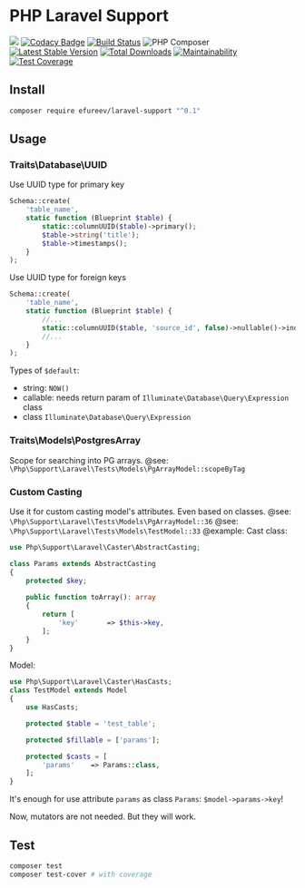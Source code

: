 # PHP Laravel Support
![](https://img.shields.io/badge/php->=7.2-blue.svg)
[![Codacy Badge](https://api.codacy.com/project/badge/Grade/5c8b9e85897f4c65b5a017d16f6af6cb)](https://app.codacy.com/manual/efureev/laravel-support?utm_source=github.com&utm_medium=referral&utm_content=efureev/laravel-support&utm_campaign=Badge_Grade_Dashboard)
[![Build Status](https://travis-ci.com/efureev/laravel-support.svg?branch=master)](https://travis-ci.com/efureev/laravel-support)
![PHP Composer](https://github.com/efureev/laravel-support/workflows/PHP%20Composer/badge.svg)
[![Latest Stable Version](https://poser.pugx.org/efureev/laravel-support/v/stable?format=flat)](https://packagist.org/packages/efureev/laravel-support)
[![Total Downloads](https://poser.pugx.org/efureev/laravel-support/downloads)](https://packagist.org/packages/efureev/laravel-support)
[![Maintainability](https://api.codeclimate.com/v1/badges/5c2f433a24871b1f12e3/maintainability)](https://codeclimate.com/github/efureev/laravel-support/maintainability)
[![Test Coverage](https://api.codeclimate.com/v1/badges/5c2f433a24871b1f12e3/test_coverage)](https://codeclimate.com/github/efureev/laravel-support/test_coverage)

## Install
```bash
composer require efureev/laravel-support "^0.1"
```

## Usage

### Traits\Database\UUID

Use UUID type for primary key
```php
Schema::create(
    'table_name',
    static function (Blueprint $table) {
        static::columnUUID($table)->primary();
        $table->string('title');
        $table->timestamps();
    }
);
```
Use UUID type for foreign keys
```php
Schema::create(
    'table_name',
    static function (Blueprint $table) {
        //...
        static::columnUUID($table, 'source_id', false)->nullable()->index();
        //...
    }
);
```
Types of `$default`:
  - string: `NOW()`
  - callable: needs return param of `Illuminate\Database\Query\Expression` class 
  - class `Illuminate\Database\Query\Expression`

### Traits\Models\PostgresArray
Scope for searching into PG arrays.
@see: `\Php\Support\Laravel\Tests\Models\PgArrayModel::scopeByTag`

### Custom Casting
Use it for custom casting model's attributes. Even based on classes.
@see: `\Php\Support\Laravel\Tests\Models\PgArrayModel::36`
@see: `\Php\Support\Laravel\Tests\Models\TestModel::33`
@example:
Cast class:
```php
use Php\Support\Laravel\Caster\AbstractCasting;

class Params extends AbstractCasting
{
    protected $key;
    
    public function toArray(): array
    {
        return [
            'key'       => $this->key,
        ];
    }
}
```

Model:
```php
use Php\Support\Laravel\Caster\HasCasts;
class TestModel extends Model
{
    use HasCasts;

    protected $table = 'test_table';

    protected $fillable = ['params'];

    protected $casts = [
        'params'    => Params::class,
    ];
}
```
It's enough for use attribute `params` as class `Params`: `$model->params->key`!

Now, mutators are not needed. But they will work. 

## Test
```bash
composer test
composer test-cover # with coverage
```
